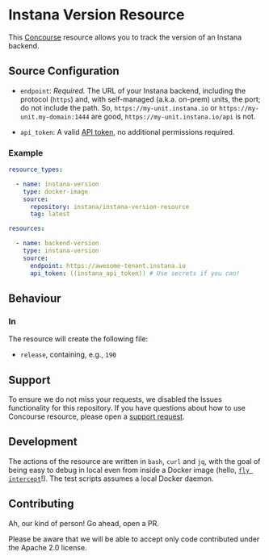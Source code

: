 # Instana Version Resource

This [Concourse](https://concourse-ci.org/) resource allows you to track the version of an Instana backend.

## Source Configuration

* `endpoint`: *Required.* The URL of your Instana backend, including the protocol (`https`) and, with self-managed (a.k.a. on-prem) units, the port; do not include the path. So, `https://my-unit.instana.io` or `https://my-unit.my-domain:1444` are good, `https://my-unit.instana.io/api` is not.

* `api_token`: A valid [API token](https://www.instana.com/docs/api/web/#tokens), no additional permissions required.

### Example

``` yaml
resource_types:

  - name: instana-version
    type: docker-image
    source:
      repository: instana/instana-version-resource
      tag: latest

resources:

  - name: backend-version
    type: instana-version
    source:
      endpoint: https://awesome-tenant.instana.io
      api_token: ((instana_api_token)) # Use secrets if you can!
```

## Behaviour

### In

The resource will create the following file:

* `release`, containing, e.g., `190`

## Support

To ensure we do not miss your requests, we disabled the Issues functionality for this repository.
If you have questions about how to use Concourse resource, please open a [support request](https://support.instana.com/hc/en-us/requests/new).

## Development

The actions of the resource are written in `bash`, `curl` and `jq`, with the goal of being easy to debug in local even from inside a Docker image (hello, [`fly intercept`](https://concourse-ci.org/builds.html#fly-intercept)!).
The test scripts assumes a local Docker daemon.

## Contributing

Ah, our kind of person!
Go ahead, open a PR.

Please be aware that we will be able to accept only code contributed under the Apache 2.0 license.
